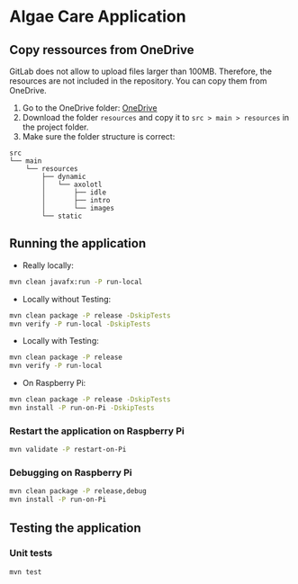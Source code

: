 # Algae Care Application

## Copy ressources from OneDrive

GitLab does not allow to upload files larger than 100MB. Therefore, the resources are not included in the repository. You can copy them from OneDrive.
1. Go to the OneDrive folder: [OneDrive]()
2. Download the folder `resources` and copy it to `src > main > resources` in the project folder.
3. Make sure the folder structure is correct:
```
src
└── main
    └── resources
        ├── dynamic
        │   └── axolotl
        │       ├── idle
        │       ├── intro
        │       └── images 
        └── static
```

## Running the application

- Really locally:
```bash
mvn clean javafx:run -P run-local
```

- Locally without Testing:
```bash
mvn clean package -P release -DskipTests
mvn verify -P run-local -DskipTests
```

- Locally with Testing: 
```bash
mvn clean package -P release
mvn verify -P run-local
```
- On Raspberry Pi:
```bash
mvn clean package -P release -DskipTests
mvn install -P run-on-Pi -DskipTests
```

### Restart the application on Raspberry Pi
```bash
mvn validate -P restart-on-Pi
```

### Debugging on Raspberry Pi
```bash
mvn clean package -P release,debug
mvn install -P run-on-Pi
```

## Testing the application

### Unit tests
```bash
mvn test
```